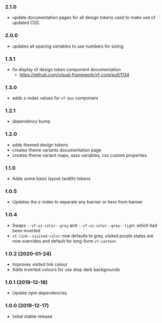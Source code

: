 ### 2.1.0

- update documentation pages for all design tokens used to make use of updated CSS.

### 2.0.0

- updates all spacing variables to use numbers for sizing.

### 1.3.1

- fix display of design token component documentation
  - https://github.com/visual-framework/vf-core/pull/1134

### 1.3.0

- adds z-index values for `vf-box` component

### 1.2.1

- dependency bump

### 1.2.0

- adds themed design tokens
- creates theme variants documentation page
- creates theme variant maps, sass variables, css custom properties

### 1.1.0

- Adds some basic layout (width) tokens

### 1.0.5

- Updates the z-index to separate any banner or hero from banner

### 1.0.4

- Swaps `--vf-ui-color--grey` and `--vf-ui-color--grey--light` which had been inverted
- `vf-link--visited-color` now defaults to grey, visited purple states are now overrides and default for long-form `vf-content`

### 1.0.2 (2020-01-24)

- Improves visited link colour
- Adds inverted colours for use atop dark backgrounds

### 1.0.1 (2019-12-18)

- Update npm dependencies

### 1.0.0 (2019-12-17)

- Initial stable release
